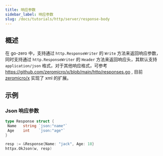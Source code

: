 ```yaml
---
title: 响应参数
sidebar_label: 响应参数
slug: /docs/tutorials/http/server/response-body
---
```


## 概述

在 go-zero 中，支持通过 `http.ResponseWriter` 的 `Write` 方法来返回响应参数，同时支持通过 `http.ResponseWriter` 的 `Header` 方法来返回响应头，其默认支持 `application/json` 格式，对于其他响应格式，可参考
<https://github.com/zeromicro/x/blob/main/http/responses.go> , 目前 <a href="https://github.com/zeromicro/x" target="_blank">zeromicro/x</a> 实现了 xml 的扩展。

## 示例

### Json 响应参数

```go
type Response struct {
 Name   string `json:"name"`
 Age    int    `json:"age"`
}

resp := &Response{Name: "jack", Age: 18}
httpx.OkJson(w, resp)
```
